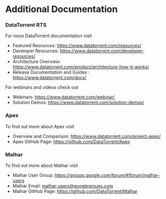 Additional Documentation
================================================================================

### DataTorrent RTS

For more DataTorrent documentation visit

* Featured Resources: https://www.datatorrent.com/resources/
* Developer Resources: https://www.datatorrent.com/developer-resources/
* Architecture Overview: https://www.datatorrent.com/product/architecture-how-it-works/
* Release Documentation and Guides : https://www.datatorrent.com/docs/

For webinars and videos check out

* Webinars: https://www.datatorrent.com/webinar/
* Solution Demos: https://www.datatorrent.com/solution-demos/

### Apex

To find out more about Apex visit

* Overview and Comparison: https://www.datatorrent.com/project-apex/
* Apex GitHub Page: https://github.com/DataTorrent/Apex

### Malhar

To find out more about Malhar visit

* Malhar User Group: https://groups.google.com/forum/#!forum/malhar-users
* Malhar Email: <a href="mailto:malhar-users@googlegroups.com">malhar-users@googlegroups.com</a>
* Malhar GitHub Page: https://github.com/DataTorrent/Malhar
